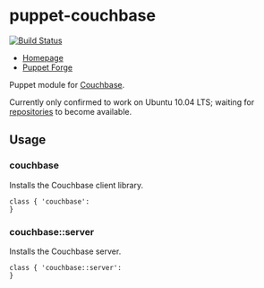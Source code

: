 puppet-couchbase
================

[![Build Status](https://secure.travis-ci.org/blom/puppet-couchbase.png)](https://travis-ci.org/blom/puppet-couchbase)

* [Homepage](https://github.com/blom/puppet-couchbase)
* [Puppet Forge](https://forge.puppetlabs.com/blom/couchbase)

Puppet module for [Couchbase][1].

Currently only confirmed to work on Ubuntu 10.04 LTS; waiting for
[repositories](http://www.couchbase.com/issues/browse/MB-6972) to become
available.

Usage
-----

### couchbase

Installs the Couchbase client library.

    class { 'couchbase':
    }

### couchbase::server

Installs the Couchbase server.

    class { 'couchbase::server':
    }

[1]: http://www.couchbase.com/
